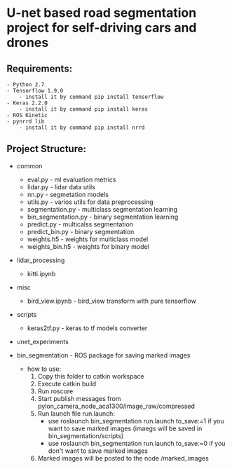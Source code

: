 # U-net based road segmentation project for self-driving cars and drones

## Requirements:
	- Python 2.7
	- Tensorflow 1.9.0
		- install it by command pip install tensorflow
	- Keras 2.2.0
		- install it by command pip install keras
	- ROS Kinetic
	- pynrrd lib
		- install it by command pip install nrrd

## Project Structure:
- common
	- eval.py - ml evaluation metrics
	- lidar.py - lidar data  utils
	- nn.py - segmetation models
	- utils.py - varios utils for  data preprocessing
	- segmentation.py - multiclass segmentation learning
	- bin_segmentation.py - binary segmentation learning
	- predict.py - multicalss segmentation
	- predict_bin.py - binary segmentation
	- weights.h5 - weights for multiclass model
	- weights_bin.h5 - weights for binary model
- lidar_processing
	- kitti.ipynb
- misc
	- bird_view.ipynb - bird_view transform with pure tensorflow
- scripts
	- keras2tf.py - keras to tf models converter
- unet_experiments

- bin_segmentation - ROS package for saving marked images
	- how to use:
		1. Copy this folder to catkin workspace
		2. Execute catkin build
		2. Run roscore
		3. Start publish messages from pylon_camera_node_aca1300/image_raw/compressed
		4. Run launch file run.launch:
		 	- use roslaunch bin_segmentation run.launch to_save:=1 if you want to save marked images (imaegs will be saved in bin_segmentation/scripts)
		 	- use roslaunch bin_segmentation run.launch to_save:=0 if you don't want to save marked images
		5. Marked images will be posted to the node /marked_images
